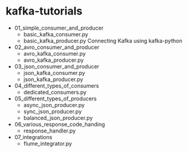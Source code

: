 # kafka-tutorials

- 01_simple_consumer_and_producer
    - basic_kafka_consumer.py
    - basic_kafka_producer.py
    Connecting Kafka using kafka-python
- 02_avro_consumer_and_producer
    - avro_kafka_consumer.py
    - avro_kafka_producer.py
- 03_json_consumer_and_producer
    - json_kafka_consumer.py
    - json_kafka_producer.py
- 04_different_types_of_consumers
    - dedicated_consumers.py
- 05_different_types_of_producers
    - async_json_producer.py
    - sync_json_producer.py
    - balanced_json_producer.py
- 06_various_response_code_handing
    - response_handler.py
- 07_integrations
    - flume_integrator.py
